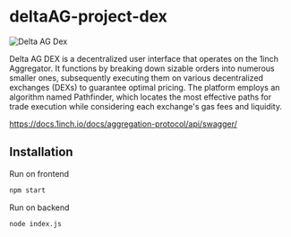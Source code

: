 # deltaAG-project-dex

![Delta AG Dex](https://user-images.githubusercontent.com/108378047/230555930-79f26edf-a838-4008-84ad-42e57a8c18d8.png)

Delta AG DEX is a decentralized user interface that operates on the 1inch Aggregator. It functions by breaking down sizable orders into numerous smaller ones, subsequently executing them on various decentralized exchanges (DEXs) to guarantee optimal pricing. The platform employs an algorithm named Pathfinder, which locates the most effective paths for trade execution while considering each exchange's gas fees and liquidity.

https://docs.1inch.io/docs/aggregation-protocol/api/swagger/

## Installation

Run on frontend
```bash
npm start
```

Run on backend
```bash
node index.js
```
